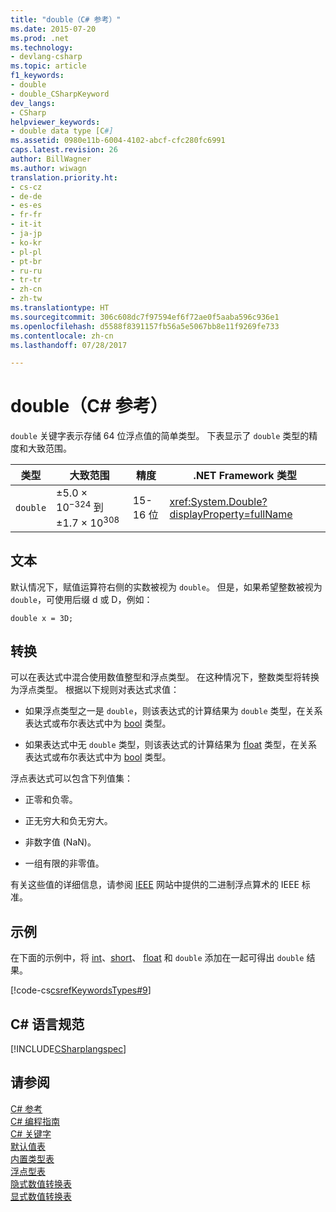 ```yaml
---
title: "double（C# 参考）"
ms.date: 2015-07-20
ms.prod: .net
ms.technology:
- devlang-csharp
ms.topic: article
f1_keywords:
- double
- double_CSharpKeyword
dev_langs:
- CSharp
helpviewer_keywords:
- double data type [C#]
ms.assetid: 0980e11b-6004-4102-abcf-cfc280fc6991
caps.latest.revision: 26
author: BillWagner
ms.author: wiwagn
translation.priority.ht:
- cs-cz
- de-de
- es-es
- fr-fr
- it-it
- ja-jp
- ko-kr
- pl-pl
- pt-br
- ru-ru
- tr-tr
- zh-cn
- zh-tw
ms.translationtype: HT
ms.sourcegitcommit: 306c608dc7f97594ef6f72ae0f5aaba596c936e1
ms.openlocfilehash: d5588f8391157fb56a5e5067bb8e11f9269fe733
ms.contentlocale: zh-cn
ms.lasthandoff: 07/28/2017

---
```

# <a name="double-c-reference"></a>double（C# 参考）
`double` 关键字表示存储 64 位浮点值的简单类型。 下表显示了 `double` 类型的精度和大致范围。  
  
|类型|大致范围|精度|.NET Framework 类型|  
|----------|-----------------------|---------------|-------------------------|  
|`double`|±5.0 × 10<sup>−324</sup> 到 ±1.7 × 10<sup>308</sup>|15-16 位|<xref:System.Double?displayProperty=fullName>|  
  
## <a name="literals"></a>文本  
 默认情况下，赋值运算符右侧的实数被视为 `double`。 但是，如果希望整数被视为 `double`，可使用后缀 d 或 D，例如：  
  
```  
double x = 3D;  
```  
  
## <a name="conversions"></a>转换  
 可以在表达式中混合使用数值整型和浮点类型。 在这种情况下，整数类型将转换为浮点类型。 根据以下规则对表达式求值：  
  
-   如果浮点类型之一是 `double`，则该表达式的计算结果为 `double` 类型，在关系表达式或布尔表达式中为 [bool](../../../csharp/language-reference/keywords/bool.md) 类型。  
  
-   如果表达式中无 `double` 类型，则该表达式的计算结果为 [float](../../../csharp/language-reference/keywords/float.md) 类型，在关系表达式或布尔表达式中为 [bool](../../../csharp/language-reference/keywords/bool.md) 类型。  
  
 浮点表达式可以包含下列值集：  
  
-   正零和负零。  
  
-   正无穷大和负无穷大。  
  
-   非数字值 (NaN)。  
  
-   一组有限的非零值。  
  
 有关这些值的详细信息，请参阅 [IEEE](http://go.microsoft.com/fwlink/?LinkId=26269) 网站中提供的二进制浮点算术的 IEEE 标准。  
  
## <a name="example"></a>示例  
 在下面的示例中，将 [int](../../../csharp/language-reference/keywords/int.md)、[short](../../../csharp/language-reference/keywords/short.md)、 [float](../../../csharp/language-reference/keywords/float.md) 和 `double` 添加在一起可得出 `double` 结果。  
  
 [!code-cs[csrefKeywordsTypes#9](../../../csharp/language-reference/keywords/codesnippet/CSharp/double_1.cs)]  
  
## <a name="c-language-specification"></a>C# 语言规范  
 [!INCLUDE[CSharplangspec](~/includes/csharplangspec-md.md)]  
  
## <a name="see-also"></a>请参阅  
 [C# 参考](../../../csharp/language-reference/index.md)   
 [C# 编程指南](../../../csharp/programming-guide/index.md)   
 [C# 关键字](../../../csharp/language-reference/keywords/index.md)   
 [默认值表](../../../csharp/language-reference/keywords/default-values-table.md)   
 [内置类型表](../../../csharp/language-reference/keywords/built-in-types-table.md)   
 [浮点型表](../../../csharp/language-reference/keywords/floating-point-types-table.md)   
 [隐式数值转换表](../../../csharp/language-reference/keywords/implicit-numeric-conversions-table.md)   
 [显式数值转换表](../../../csharp/language-reference/keywords/explicit-numeric-conversions-table.md)


